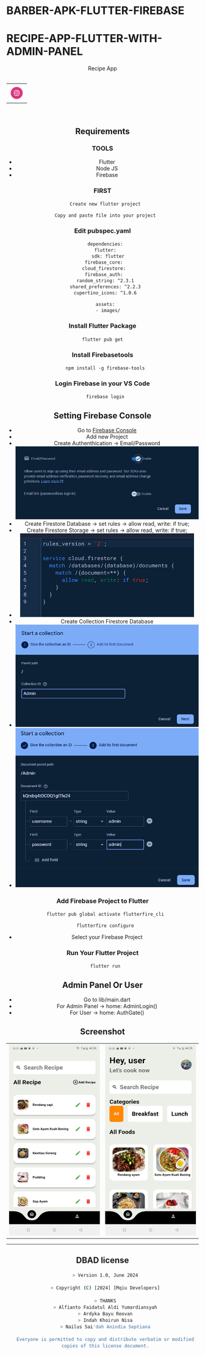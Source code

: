 # BARBER-APK-FLUTTER-FIREBASE
# RECIPE-APP-FLUTTER-WITH-ADMIN-PANEL
<div align="center">
<div align="center">
   Recipe App
</div>


<br>
<table align="center">
    <tr>
<!--         <th style="text-align:center">
            <a href="">
                <img src="https://cdn.svgporn.com/logos/youtube-icon.svg" width="40">
            </a>
        </th> -->
        <th style="text-align:center">
            <a href="https://www.instagram.com/knantaufik">
                <img src="https://github.com/aritraroy/social-icons/blob/master/instagram-icon.png?raw=true" width="40">
            </a>
        </th>
<!--         <th style="text-align:center">
            <a href="#">
                <img src="https://cdn.svgporn.com/logos/google-gmail.svg" width="30">
            </a>
        </th> -->
    </tr>
</table>
<br>

## Requirements

### TOOLS
- Flutter
- Node JS
- Firebase

### FIRST
```
  Create new flutter project
```
```
  Copy and paste file into your project
```
### Edit pubspec.yaml
```
  dependencies:
  flutter:
    sdk: flutter
  firebase_core: 
  cloud_firestore: 
  firebase_auth: 
  random_string: ^2.3.1
  shared_preferences: ^2.2.3
  cupertino_icons: ^1.0.6
```
```
  assets:
    - images/
```

### Install Flutter Package
```
flutter pub get
```

### Install Firebasetools
``` 
  npm install -g firebase-tools
```

### Login Firebase in your VS Code
``` 
  firebase login
```

## Setting Firebase Console
- Go to [Firebase Console](https://firebase.google.com)
- Add new Project
- Create Authenthication -> Email/Password
  <img src="https://raw.githubusercontent.com/2030XMQiu/RECIPE-APP-FLUTTER-WITH-ADMIN-PANEL/main/Screenshot/Screenshot%202024-06-11%20104740.png"/>
- Create Firestore Database -> set rules ->  allow read, write: if true;
- Create Firestore Storage -> set rules ->  allow read, write: if true;
- <img src="https://raw.githubusercontent.com/2030XMQiu/RECIPE-APP-FLUTTER-WITH-ADMIN-PANEL/main/Screenshot/Screenshot%202024-06-11%20105106.png"/>
- Create Collection Firestore Database
- <img src="https://raw.githubusercontent.com/2030XMQiu/RECIPE-APP-FLUTTER-WITH-ADMIN-PANEL/main/Screenshot/Screenshot%202024-06-11%20213441.png" />
- <img src="https://raw.githubusercontent.com/2030XMQiu/RECIPE-APP-FLUTTER-WITH-ADMIN-PANEL/main/Screenshot/Screenshot%202024-06-11%20213555.png" />

### Add Firebase Project to Flutter
``` 
  flutter pub global activate flutterfire_cli
```
``` 
  flutterfire configure
```
- Select your Firebase Project

### Run Your Flutter Project
``` 
  flutter run
```
## Admin Panel Or User
- Go to lib/main.dart
- For Admin Panel -> home: AdminLogin()
- For User -> home: AuthGate()

## Screenshot

<table align="center">
    <tr>
        <th style="text-align:center">
            <a href="">
                <img src="https://github.com/2030XMQiu/RECIPE-APP-FLUTTER-WITH-ADMIN-PANEL/blob/main/Screenshot/Screenshot_20240610-230901.jpg" height="500" width="600" />
            </a>
        </th>
        <th style="text-align:center">
            <a href="#">
                <img src="https://github.com/2030XMQiu/RECIPE-APP-FLUTTER-WITH-ADMIN-PANEL/blob/main/Screenshot/Screenshot_20240610-232055.jpg" height="500" width="600" />
            </a>
        </th>
    </tr>
</table>




---

## DBAD license

```sh
  > Version 1.0, June 2024

  > Copyright (C) [2024] [Mqiu Developers]

  > THANKS
  > Alfianto Faidatul Aldi Yumardiansyah
  > Ardyka Bayu Reovan
  > Indah Khoirun Nisa
  > Nailus Sai'dah Anindia Septiana

  Everyone is permitted to copy and distribute verbatim or modified
  copies of this license document.

```
